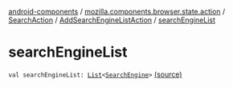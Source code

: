 [android-components](../../../index.md) / [mozilla.components.browser.state.action](../../index.md) / [SearchAction](../index.md) / [AddSearchEngineListAction](index.md) / [searchEngineList](./search-engine-list.md)

# searchEngineList

`val searchEngineList: `[`List`](https://kotlinlang.org/api/latest/jvm/stdlib/kotlin.collections/-list/index.html)`<`[`SearchEngine`](../../../mozilla.components.browser.state.search/-search-engine/index.md)`>` [(source)](https://github.com/mozilla-mobile/android-components/blob/master/components/browser/state/src/main/java/mozilla/components/browser/state/action/BrowserAction.kt#L758)